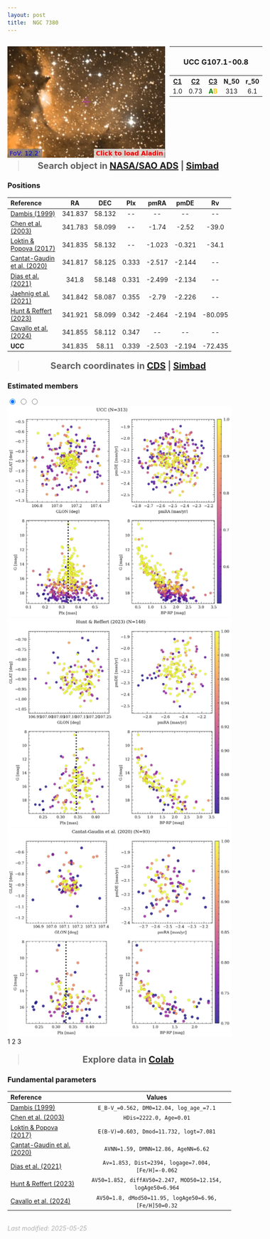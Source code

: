 ```yaml
---
layout: post
title:  NGC 7380
---
```

<div style="display: flex; justify-content: space-between; width:720px;height:250px">
<div style="text-align: center;">

<!-- Static image + data attributes for FOV and target -->
<img id="aladin_img"
     data-umami-event="aladin_load"
     src="https://raw.githubusercontent.com/ucc23/Q2N/main/plots/ngc7380_aladin.webp"
     alt="Click to load Aladin Lite" 
     style="width:355px;height:250px; cursor: pointer;"
     data-fov="0.203" 
     data-target="341.835 58.11"/>
<!-- Div to contain Aladin Lite viewer -->
<div id="aladin-lite-div" style="width:355px;height:250px;display:none;"></div>
<!-- Aladin Lite script (will be loaded after the image is clicked) -->
<script src="{{ site.baseurl }}/scripts/aladin_load.js"></script>

</div>
<!-- Left block -->

<table style="text-align: center; width:355px;height:250px;">
  <!-- Row 1 (title) -->
  <tr>
    <td colspan="5"><h3>UCC G107.1-00.8</h3></td>
  </tr>
  <!-- Row 2 -->
  <tr>
    <th><a href="https://ucc.ar/faq#what-are-the-c1-c2-and-c3-parameters" title="Photometric class">C1</a></th>
    <th><a href="https://ucc.ar/faq#what-are-the-c1-c2-and-c3-parameters" title="Density class">C2</a></th>
    <th><a href="https://ucc.ar/faq#what-are-the-c1-c2-and-c3-parameters" title="Combined class">C3</a></th>
    <th><div title="Stars with membership probability >50%">N_50</div></th>
    <th><div title="Radius that contains half the members [arcmin]">r_50</div></th>
  </tr>
  <!-- Row 3 -->
  <tr>
    <td>1.0</td>
    <td>0.73</td>
    <td><span style="color: green; font-weight: bold;">A</span><span style="color: #FFC300; font-weight: bold;">B</span></td>
    <td>313</td>
    <td>6.1</td>
  </tr>
</table>
</div>

> <p style="text-align:center; font-weight: bold; font-size:20px">Search object in <a data-umami-event="nasa_search" href="https://ui.adsabs.harvard.edu/search/q=%20collection%3Aastronomy%20body%3A%22NGC%207380%22&sort=date%20desc%2C%20bibcode%20desc&p_=0" target="_blank">NASA/SAO ADS</a> | <a data-umami-event="simbad_search" href="https://simbad.cds.unistra.fr/simbad/sim-id-refs?Ident=ngc7380" target="_blank">Simbad</a></p>


### Positions

| Reference    | RA    | DEC   | Plx  | pmRA  | pmDE   |  Rv  |
| :---         | :---: | :---: | :---: | :---: | :---: | :---: |
|[Dambis (1999)](https://ui.adsabs.harvard.edu/abs/1999AstL...25....7D) | 341.837 | 58.132 | -- | -- | -- | -- |
|[Chen et al. (2003)](https://ui.adsabs.harvard.edu/abs/2003AJ....125.1397C) | 341.783 | 58.099 | -- | -1.74 | -2.52 | -39.0 |
|[Loktin & Popova (2017)](https://ui.adsabs.harvard.edu/abs/2017AstBu..72..257L) | 341.835 | 58.132 | -- | -1.023 | -0.321 | -34.1 |
|[Cantat-Gaudin et al. (2020)](https://ui.adsabs.harvard.edu/abs/2020A%26A...640A...1C) | 341.817 | 58.125 | 0.333 | -2.517 | -2.144 | -- |
|[Dias et al. (2021)](https://ui.adsabs.harvard.edu/abs/2021MNRAS.504..356D) | 341.8 | 58.148 | 0.331 | -2.499 | -2.134 | -- |
|[Jaehnig et al. (2021)](https://ui.adsabs.harvard.edu/abs/2021ApJ...923..129J) | 341.842 | 58.087 | 0.355 | -2.79 | -2.226 | -- |
|[Hunt & Reffert (2023)](https://ui.adsabs.harvard.edu/abs/2023A%26A...673A.114H) | 341.921 | 58.099 | 0.342 | -2.464 | -2.194 | -80.095 |
|[Cavallo et al. (2024)](https://ui.adsabs.harvard.edu/abs/2024AJ....167...12C) | 341.855 | 58.112 | 0.347 | -- | -- | -- |
| **UCC** |341.835 | 58.11 | 0.339 | -2.503 | -2.194 | -72.435 |

> <p style="text-align:center; font-weight: bold; font-size:20px">Search coordinates in <a data-umami-event="cds_coord_search" href="https://cdsportal.u-strasbg.fr/?target=341.835,+58.11" target="_blank">CDS</a> | <a data-umami-event="simbad_coord_search" href="https://simbad.cds.unistra.fr/mobile/object_list.html?coord=341.835%2058.11&output=json&radius=5&userEntry=ngc7380" target="_blank">Simbad</a></p>

### Estimated members

<div class="carousel">
<input type="radio" name="radio-btn" id="slide1" checked>
<input type="radio" name="radio-btn" id="slide2">
<input type="radio" name="radio-btn" id="slide3">
<div class="slides">
<div class="slide">
<a href="https://raw.githubusercontent.com/ucc23/Q2N/main/plots/ngc7380.webp" target="_blank">
<img src="https://raw.githubusercontent.com/ucc23/Q2N/main/plots/ngc7380.webp" alt="NGC 7380 UCC">
</a>
</div>
<div class="slide">
<a href="https://raw.githubusercontent.com/ucc23/Q2N/main/plots/ngc7380_HUNT23.webp" target="_blank">
<img src="https://raw.githubusercontent.com/ucc23/Q2N/main/plots/ngc7380_HUNT23.webp" alt="NGC 7380 HUNT23">
</a>
</div>
<div class="slide">
<a href="https://raw.githubusercontent.com/ucc23/Q2N/main/plots/ngc7380_CANTAT20.webp" target="_blank">
<img src="https://raw.githubusercontent.com/ucc23/Q2N/main/plots/ngc7380_CANTAT20.webp" alt="NGC 7380 CANTAT20">
</a>
</div>
</div>
<div class="indicators">
<label for="slide1">1</label>
<label for="slide2">2</label>
<label for="slide3">3</label>
</div>
</div>


> <p style="text-align:center; font-weight: bold; font-size:20px">Explore data in <a data-umami-event="colab" href="https://colab.research.google.com/github/ucc23/ucc/blob/main/assets/notebook.ipynb" target="_blank">Colab</a></p>


### Fundamental parameters

| Reference |  Values |
| :---         |     :---:      |
| [Dambis (1999)](https://ui.adsabs.harvard.edu/abs/1999AstL...25....7D) | `E_B-V_=0.562, DM0=12.04, log_age_=7.1` |
| [Chen et al. (2003)](https://ui.adsabs.harvard.edu/abs/2003AJ....125.1397C) | `HDis=2222.0, Age=0.01` |
| [Loktin & Popova (2017)](https://ui.adsabs.harvard.edu/abs/2017AstBu..72..257L) | `E(B-V)=0.603, Dmod=11.732, logt=7.081` |
| [Cantat-Gaudin et al. (2020)](https://ui.adsabs.harvard.edu/abs/2020A%26A...640A...1C) | `AVNN=1.59, DMNN=12.86, AgeNN=6.62` |
| [Dias et al. (2021)](https://ui.adsabs.harvard.edu/abs/2021MNRAS.504..356D) | `Av=1.853, Dist=2394, logage=7.004, [Fe/H]=-0.062` |
| [Hunt & Reffert (2023)](https://ui.adsabs.harvard.edu/abs/2023A%26A...673A.114H) | `AV50=1.852, diffAV50=2.247, MOD50=12.154, logAge50=6.964` |
| [Cavallo et al. (2024)](https://ui.adsabs.harvard.edu/abs/2024AJ....167...12C) | `AV50=1.8, dMod50=11.95, logAge50=6.96, [Fe/H]50=0.32` |

<br>
<font color="b3b1b1"><i>Last modified: 2025-05-25</i></font>
